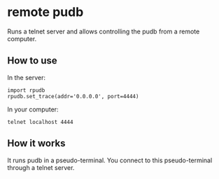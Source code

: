 remote pudb
===========
Runs a telnet server and allows controlling the pudb from a remote computer.


How to use
----------
In the server:

    import rpudb
	rpudb.set_trace(addr='0.0.0.0', port=4444)

In your computer:

    telnet localhost 4444


How it works
------------
It runs pudb in a pseudo-terminal. You connect to this pseudo-terminal through a telnet server.
